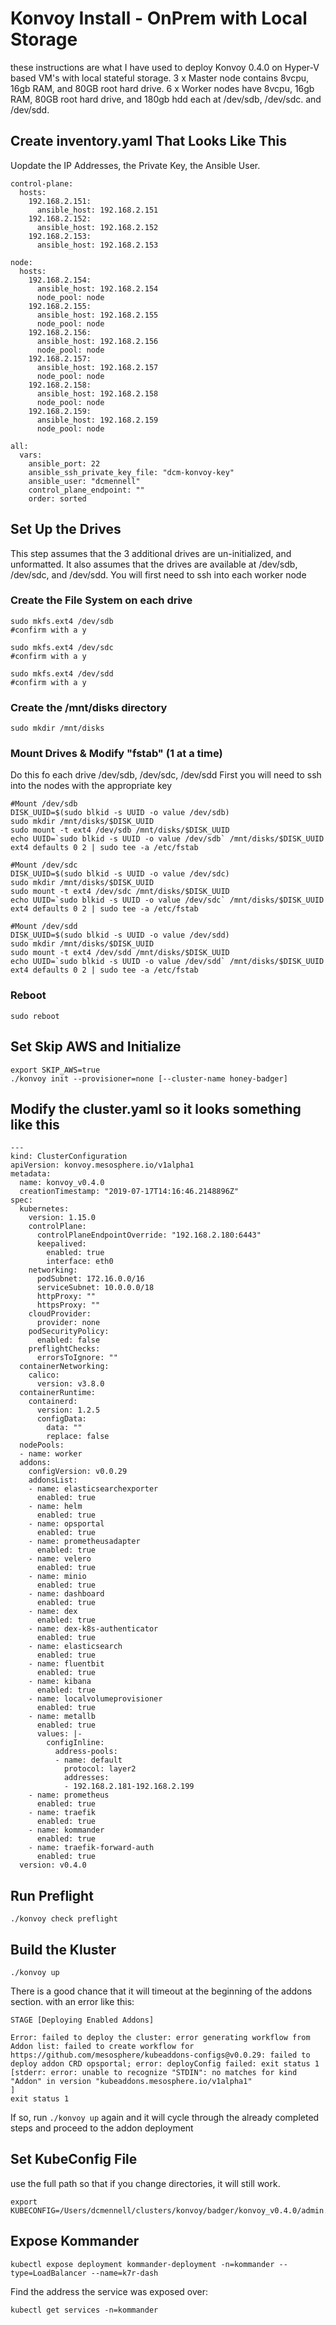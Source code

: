 # Konvoy Install - OnPrem with Local Storage

these instructions are what I have used to deploy Konvoy 0.4.0 on Hyper-V based VM's with local stateful storage.  3 x Master node contains 8vcpu, 16gb RAM, and 80GB root hard drive. 6 x Worker nodes have 8vcpu, 16gb RAM, 80GB root hard drive, and 180gb hdd each at /dev/sdb, /dev/sdc. and /dev/sdd.

## Create inventory.yaml That Looks Like This
Uopdate the IP Addresses, the Private Key, the Ansible User.
```
control-plane:
  hosts:
    192.168.2.151:
      ansible_host: 192.168.2.151
    192.168.2.152:
      ansible_host: 192.168.2.152
    192.168.2.153:
      ansible_host: 192.168.2.153

node:
  hosts:
    192.168.2.154:
      ansible_host: 192.168.2.154
      node_pool: node
    192.168.2.155:
      ansible_host: 192.168.2.155
      node_pool: node
    192.168.2.156:
      ansible_host: 192.168.2.156
      node_pool: node
    192.168.2.157:
      ansible_host: 192.168.2.157
      node_pool: node
    192.168.2.158:
      ansible_host: 192.168.2.158
      node_pool: node
    192.168.2.159:
      ansible_host: 192.168.2.159
      node_pool: node

all:
  vars:
    ansible_port: 22
    ansible_ssh_private_key_file: "dcm-konvoy-key"
    ansible_user: "dcmennell"
    control_plane_endpoint: ""
    order: sorted
```

## Set Up the Drives
This step assumes that the 3 additional drives are un-initialized, and unformatted.  It also assumes that the drives are available at /dev/sdb, /dev/sdc, and /dev/sdd.  You will first need to ssh into each worker node

### Create the File System on each drive
```
sudo mkfs.ext4 /dev/sdb
#confirm with a y

sudo mkfs.ext4 /dev/sdc
#confirm with a y

sudo mkfs.ext4 /dev/sdd
#confirm with a y
```

### Create the /mnt/disks directory
```
sudo mkdir /mnt/disks
```

### Mount Drives & Modify "fstab" (1 at a time)
Do this fo each drive /dev/sdb, /dev/sdc, /dev/sdd
First you will need to ssh into the nodes with the appropriate key
```
#Mount /dev/sdb
DISK_UUID=$(sudo blkid -s UUID -o value /dev/sdb)
sudo mkdir /mnt/disks/$DISK_UUID
sudo mount -t ext4 /dev/sdb /mnt/disks/$DISK_UUID
echo UUID=`sudo blkid -s UUID -o value /dev/sdb` /mnt/disks/$DISK_UUID ext4 defaults 0 2 | sudo tee -a /etc/fstab

#Mount /dev/sdc
DISK_UUID=$(sudo blkid -s UUID -o value /dev/sdc)
sudo mkdir /mnt/disks/$DISK_UUID
sudo mount -t ext4 /dev/sdc /mnt/disks/$DISK_UUID
echo UUID=`sudo blkid -s UUID -o value /dev/sdc` /mnt/disks/$DISK_UUID ext4 defaults 0 2 | sudo tee -a /etc/fstab

#Mount /dev/sdd
DISK_UUID=$(sudo blkid -s UUID -o value /dev/sdd)
sudo mkdir /mnt/disks/$DISK_UUID
sudo mount -t ext4 /dev/sdd /mnt/disks/$DISK_UUID
echo UUID=`sudo blkid -s UUID -o value /dev/sdd` /mnt/disks/$DISK_UUID ext4 defaults 0 2 | sudo tee -a /etc/fstab
```

### Reboot
```
sudo reboot
```

## Set Skip AWS and Initialize
```
export SKIP_AWS=true
./konvoy init --provisioner=none [--cluster-name honey-badger]
```

## Modify the cluster.yaml so it looks something like this
```
---
kind: ClusterConfiguration
apiVersion: konvoy.mesosphere.io/v1alpha1
metadata:
  name: konvoy_v0.4.0
  creationTimestamp: "2019-07-17T14:16:46.2148896Z"
spec:
  kubernetes:
    version: 1.15.0
    controlPlane:
      controlPlaneEndpointOverride: "192.168.2.180:6443"
      keepalived:
        enabled: true
        interface: eth0
    networking:
      podSubnet: 172.16.0.0/16
      serviceSubnet: 10.0.0.0/18
      httpProxy: ""
      httpsProxy: ""
    cloudProvider:
      provider: none
    podSecurityPolicy:
      enabled: false
    preflightChecks:
      errorsToIgnore: ""
  containerNetworking:
    calico:
      version: v3.8.0
  containerRuntime:
    containerd:
      version: 1.2.5
      configData:
        data: ""
        replace: false
  nodePools:
  - name: worker
  addons:
    configVersion: v0.0.29
    addonsList:
    - name: elasticsearchexporter
      enabled: true
    - name: helm
      enabled: true
    - name: opsportal
      enabled: true
    - name: prometheusadapter
      enabled: true
    - name: velero
      enabled: true
    - name: minio
      enabled: true
    - name: dashboard
      enabled: true
    - name: dex
      enabled: true
    - name: dex-k8s-authenticator
      enabled: true
    - name: elasticsearch
      enabled: true
    - name: fluentbit
      enabled: true
    - name: kibana
      enabled: true
    - name: localvolumeprovisioner
      enabled: true
    - name: metallb
      enabled: true
      values: |-
        configInline:
          address-pools:
          - name: default
            protocol: layer2
            addresses:
            - 192.168.2.181-192.168.2.199
    - name: prometheus
      enabled: true
    - name: traefik
      enabled: true
    - name: kommander
      enabled: true
    - name: traefik-forward-auth
      enabled: true
  version: v0.4.0
```

## Run Preflight
```
./konvoy check preflight
```

## Build the Kluster
```
./konvoy up
```

There is a good chance that it will timeout at the beginning of the addons section. with an error like this:
```
STAGE [Deploying Enabled Addons]

Error: failed to deploy the cluster: error generating workflow from Addon list: failed to create workflow for https://github.com/mesosphere/kubeaddons-configs@v0.0.29: failed to deploy addon CRD opsportal; error: deployConfig failed: exit status 1 [stderr: error: unable to recognize "STDIN": no matches for kind "Addon" in version "kubeaddons.mesosphere.io/v1alpha1"
]
exit status 1
```
If so, run `./konvoy up` again and it will cycle through the already completed steps and proceed to the addon deployment

## Set KubeConfig File
use the full path so that if you change directories, it will still work.
```
export KUBECONFIG=/Users/dcmennell/clusters/konvoy/badger/konvoy_v0.4.0/admin.conf
```

## Expose Kommander
```
kubectl expose deployment kommander-deployment -n=kommander --type=LoadBalancer --name=k7r-dash
```
Find the address the service was exposed over:
```
kubectl get services -n=kommander
```

